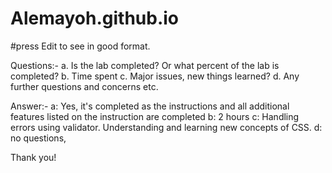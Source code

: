 # Alemayoh.github.io

#press Edit to see in good format.

Questions:-
    a.	Is the lab completed? Or what percent of the lab is completed? 
    b.	Time spent
    c.	Major issues, new things learned?
    d.	Any further questions and concerns etc.

Answer:- 
    a: Yes, it's completed as the instructions and all additional features listed on the instruction are completed 
    b: 2 hours 
    c: Handling errors using validator. Understanding and learning new concepts of CSS. 
    d: no questions, 

Thank you!
